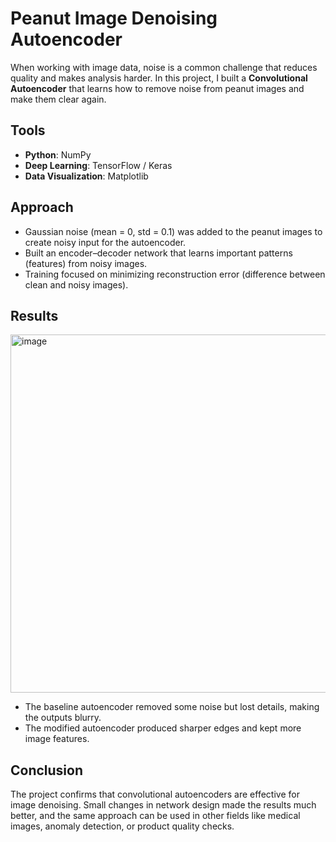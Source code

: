 # Peanut Image Denoising Autoencoder
When working with image data, noise is a common challenge that reduces quality and makes analysis harder. In this project, I built a **Convolutional Autoencoder** that learns how to remove noise from peanut images and make them clear again.

## Tools
- **Python**: NumPy
- **Deep Learning**: TensorFlow / Keras
- **Data Visualization**: Matplotlib
  
## Approach
- Gaussian noise (mean = 0, std = 0.1) was added to the peanut images to create noisy input for the autoencoder.
- Built an encoder–decoder network that learns important patterns (features) from noisy images.
- Training focused on minimizing reconstruction error (difference between clean and noisy images).

## Results
<img width="885" height="573" alt="image" src="https://github.com/user-attachments/assets/4422a7be-47d2-4d68-ae9b-980ce52b1c2d" />

- The baseline autoencoder removed some noise but lost details, making the outputs blurry.
- The modified autoencoder produced sharper edges and kept more image features.
  
## Conclusion
The project confirms that convolutional autoencoders are effective for image denoising. Small changes in network design made the results much better, and the same approach can be used in other fields like medical images, anomaly detection, or product quality checks.
